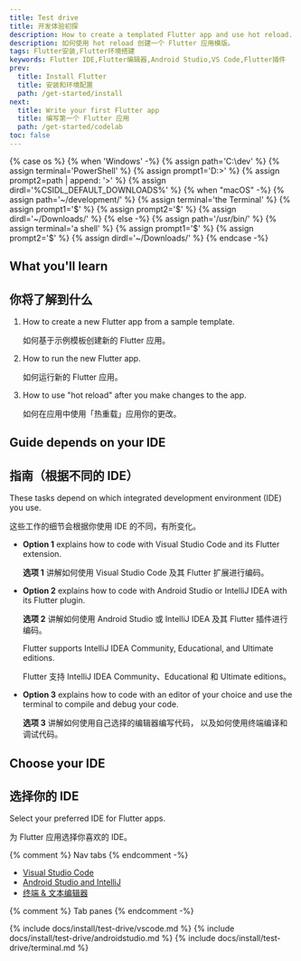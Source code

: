 ```yaml
---
title: Test drive
title: 开发体验初探
description: How to create a templated Flutter app and use hot reload.
description: 如何使用 hot reload 创建一个 Flutter 应用模版。
tags: Flutter安装,Flutter环境搭建
keywords: Flutter IDE,Flutter编辑器,Android Studio,VS Code,Flutter插件
prev:
  title: Install Flutter
  title: 安装和环境配置
  path: /get-started/install
next:
  title: Write your first Flutter app
  title: 编写第一个 Flutter 应用
  path: /get-started/codelab
toc: false
---
```


{% case os %}
{% when 'Windows' -%}
   {% assign path='C:\dev\' %}
   {% assign terminal='PowerShell' %}
   {% assign prompt1='D:>' %}
   {% assign prompt2=path | append: '>' %}
   {% assign dirdl='%CSIDL_DEFAULT_DOWNLOADS%\' %}
{% when "macOS" -%}
   {% assign path='~/development/' %}
   {% assign terminal='the Terminal' %}
   {% assign prompt1='$' %}
   {% assign prompt2='$' %}
   {% assign dirdl='~/Downloads/' %}
{% else -%}
   {% assign path='/usr/bin/' %}
   {% assign terminal='a shell' %}
   {% assign prompt1='$' %}
   {% assign prompt2='$' %}
   {% assign dirdl='~/Downloads/' %}
{% endcase -%}

## What you'll learn

## 你将了解到什么

1. How to create a new Flutter app from a sample template.

   如何基于示例模板创建新的 Flutter 应用。

1. How to run the new Flutter app.

   如何运行新的 Flutter 应用。

1. How to use "hot reload" after you make changes to the app.

   如何在应用中使用「热重载」应用你的更改。


## Guide depends on your IDE

## 指南（根据不同的 IDE）

These tasks depend on which integrated development environment (IDE) you use.

这些工作的细节会根据你使用 IDE 的不同，有所变化。

* **Option 1** explains how to code with Visual Studio Code and
  its Flutter extension.

  **选项 1** 讲解如何使用 Visual Studio Code 及其 Flutter 扩展进行编码。

* **Option 2** explains how to code with Android Studio or IntelliJ IDEA with
  its Flutter plugin.

  **选项 2** 讲解如何使用 Android Studio 或 IntelliJ IDEA 及其 Flutter 插件进行编码。

  Flutter supports IntelliJ IDEA Community, Educational, and Ultimate editions.

  Flutter 支持 IntelliJ IDEA Community、Educational 和 Ultimate editions。

* **Option 3** explains how to code with an editor of your choice and use
  the terminal to compile and debug your code.

  **选项 3** 讲解如何使用自己选择的编辑器编写代码，
  以及如何使用终端编译和调试代码。

## Choose your IDE

## 选择你的 IDE

Select your preferred IDE for Flutter apps.

为 Flutter 应用选择你喜欢的 IDE。

{% comment %} Nav tabs {% endcomment -%}
<ul class="nav nav-tabs" id="editor-setup" role="tablist">
  <li class="nav-item">
    <a class="nav-link active" id="vscode-tab" href="#vscode" role="tab" aria-controls="vscode" aria-selected="true">Visual Studio Code</a>
  </li>
  <li class="nav-item">
    <a class="nav-link" id="androidstudio-tab" href="#androidstudio" role="tab" aria-controls="androidstudio" aria-selected="false">Android Studio and IntelliJ</a>
  </li>
  <li class="nav-item">
    <a class="nav-link" id="terminal-tab" href="#terminal" role="tab" aria-controls="terminal" aria-selected="false">终端 & 文本编辑器</a>
  </li>
</ul>

{% comment %} Tab panes {% endcomment -%}
<div class="tab-content">
  {% include docs/install/test-drive/vscode.md %}
  {% include docs/install/test-drive/androidstudio.md %}
  {% include docs/install/test-drive/terminal.md %}
</div>
